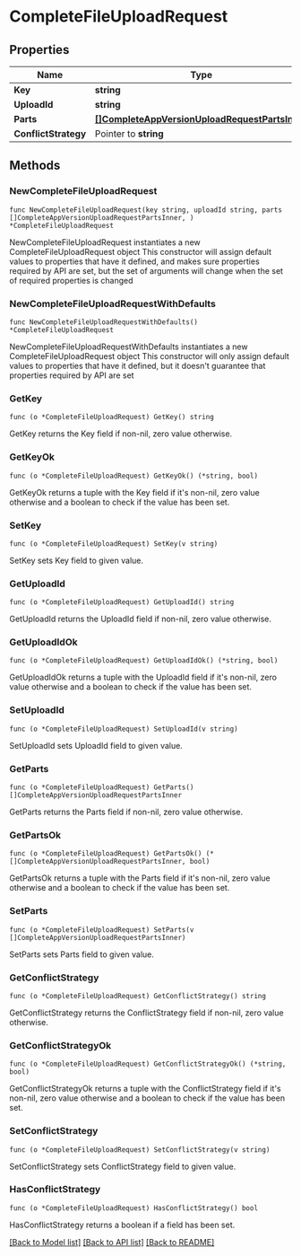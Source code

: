 # CompleteFileUploadRequest

## Properties

Name | Type | Description | Notes
------------ | ------------- | ------------- | -------------
**Key** | **string** |  | 
**UploadId** | **string** |  | 
**Parts** | [**[]CompleteAppVersionUploadRequestPartsInner**](CompleteAppVersionUploadRequestPartsInner.md) |  | 
**ConflictStrategy** | Pointer to **string** |  | [optional] 

## Methods

### NewCompleteFileUploadRequest

`func NewCompleteFileUploadRequest(key string, uploadId string, parts []CompleteAppVersionUploadRequestPartsInner, ) *CompleteFileUploadRequest`

NewCompleteFileUploadRequest instantiates a new CompleteFileUploadRequest object
This constructor will assign default values to properties that have it defined,
and makes sure properties required by API are set, but the set of arguments
will change when the set of required properties is changed

### NewCompleteFileUploadRequestWithDefaults

`func NewCompleteFileUploadRequestWithDefaults() *CompleteFileUploadRequest`

NewCompleteFileUploadRequestWithDefaults instantiates a new CompleteFileUploadRequest object
This constructor will only assign default values to properties that have it defined,
but it doesn't guarantee that properties required by API are set

### GetKey

`func (o *CompleteFileUploadRequest) GetKey() string`

GetKey returns the Key field if non-nil, zero value otherwise.

### GetKeyOk

`func (o *CompleteFileUploadRequest) GetKeyOk() (*string, bool)`

GetKeyOk returns a tuple with the Key field if it's non-nil, zero value otherwise
and a boolean to check if the value has been set.

### SetKey

`func (o *CompleteFileUploadRequest) SetKey(v string)`

SetKey sets Key field to given value.


### GetUploadId

`func (o *CompleteFileUploadRequest) GetUploadId() string`

GetUploadId returns the UploadId field if non-nil, zero value otherwise.

### GetUploadIdOk

`func (o *CompleteFileUploadRequest) GetUploadIdOk() (*string, bool)`

GetUploadIdOk returns a tuple with the UploadId field if it's non-nil, zero value otherwise
and a boolean to check if the value has been set.

### SetUploadId

`func (o *CompleteFileUploadRequest) SetUploadId(v string)`

SetUploadId sets UploadId field to given value.


### GetParts

`func (o *CompleteFileUploadRequest) GetParts() []CompleteAppVersionUploadRequestPartsInner`

GetParts returns the Parts field if non-nil, zero value otherwise.

### GetPartsOk

`func (o *CompleteFileUploadRequest) GetPartsOk() (*[]CompleteAppVersionUploadRequestPartsInner, bool)`

GetPartsOk returns a tuple with the Parts field if it's non-nil, zero value otherwise
and a boolean to check if the value has been set.

### SetParts

`func (o *CompleteFileUploadRequest) SetParts(v []CompleteAppVersionUploadRequestPartsInner)`

SetParts sets Parts field to given value.


### GetConflictStrategy

`func (o *CompleteFileUploadRequest) GetConflictStrategy() string`

GetConflictStrategy returns the ConflictStrategy field if non-nil, zero value otherwise.

### GetConflictStrategyOk

`func (o *CompleteFileUploadRequest) GetConflictStrategyOk() (*string, bool)`

GetConflictStrategyOk returns a tuple with the ConflictStrategy field if it's non-nil, zero value otherwise
and a boolean to check if the value has been set.

### SetConflictStrategy

`func (o *CompleteFileUploadRequest) SetConflictStrategy(v string)`

SetConflictStrategy sets ConflictStrategy field to given value.

### HasConflictStrategy

`func (o *CompleteFileUploadRequest) HasConflictStrategy() bool`

HasConflictStrategy returns a boolean if a field has been set.


[[Back to Model list]](../README.md#documentation-for-models) [[Back to API list]](../README.md#documentation-for-api-endpoints) [[Back to README]](../README.md)



